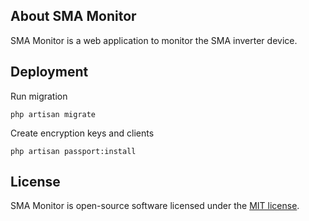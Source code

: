 ## About SMA Monitor

SMA Monitor is a web application to monitor the SMA inverter device.

## Deployment

Run migration

```
php artisan migrate
```

Create encryption keys and clients

```
php artisan passport:install
```

## License

SMA Monitor is open-source software licensed under the [MIT license](https://opensource.org/licenses/MIT).
